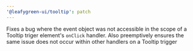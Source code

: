 ```yaml
---
'@leafygreen-ui/tooltip': patch
---
```


Fixes a bug where the event object was not accessible in the scope of a Tooltip triger element's `onClick` handler. Also preemptively ensures the same issue does not occur within other handlers on a Tooltip trigger

